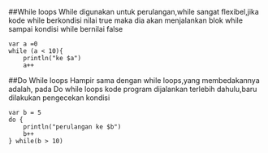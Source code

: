 ##While loops
While digunakan untuk perulangan,while sangat flexibel,jika kode while berkondisi nilai true maka dia akan menjalankan blok while sampai kondisi while bernilai false
```aidl
var a =0
while (a < 10){
    println("ke $a")
    a++
```
##Do While loops
Hampir sama dengan while loops,yang membedakannya adalah, pada Do while loops kode program dijalankan terlebih dahulu,baru dilakukan pengecekan kondisi
```aidl
var b = 5
do {
    println("perulangan ke $b")
    b++
} while(b > 10)
```
